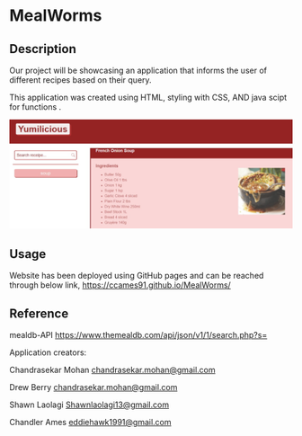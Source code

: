 # MealWorms

## Description
Our project will be showcasing an application that informs the user of different recipes based on their query.


This application was created using HTML, styling with CSS, AND java scipt for functions .

![screenshot](./assets/images/Web%20capture_15-6-2023_201554_.jpeg)

## Usage


Website has been deployed using GitHub pages and can be reached through below link,
https://ccames91.github.io/MealWorms/

## Reference

mealdb-API
https://www.themealdb.com/api/json/v1/1/search.php?s=

Application creators:

Chandrasekar Mohan
chandrasekar.mohan@gmail.com

Drew Berry
chandrasekar.mohan@gmail.com

Shawn Laolagi
Shawnlaolagi13@gmail.com

Chandler Ames
eddiehawk1991@gmail.com


